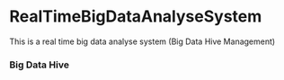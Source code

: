 # RealTimeBigDataAnalyseSystem
This is a real time big data analyse system (Big Data Hive Management)


### Big Data Hive
